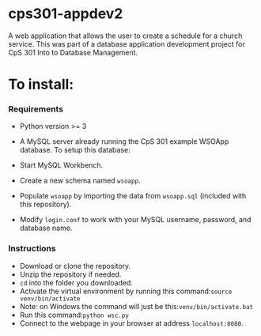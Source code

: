 # cps301-appdev2
A web application that allows the user to create a schedule for a church service. This was part of a database application development project for CpS 301 Into to Database Management.

To install:
===========

### Requirements

*   Python version >= 3
*   A MySQL server already running the CpS 301 example WSOApp database. To setup this database:

*   Start MySQL Workbench.
*   Create a new schema named `wsoapp`.
*   Populate `wsoapp` by importing the data from `wsoapp.sql` (included with this repository).
*   Modify `login.conf` to work with your MySQL username, password, and database name.

### Instructions

*   Download or clone the repository.
*   Unzip the repository if needed.
*   `cd` into the folder you downloaded.
*   Activate the virtual environment by running this command:`source venv/bin/activate`
*   Note: on Windows the command will just be this:`venv/bin/activate.bat`
*   Run this command:`python wsc.py`
*   Connect to the webpage in your browser at address `localhost:8080`.
